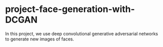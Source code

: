 # project-face-generation-with-DCGAN
In this project, we use deep convolutional generative adversarial networks to generate new images of faces.
